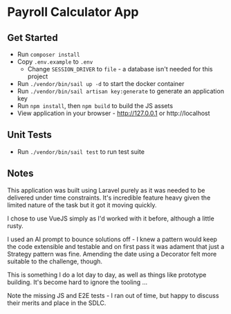 # Payroll Calculator App
## Get Started
- Run `composer install`
- Copy `.env.example` to `.env`
  - Change `SESSION_DRIVER` to `file` - a database isn't needed for this project
- Run `./vendor/bin/sail up -d` to start the docker container
- Run `./vendor/bin/sail artisan key:generate` to generate an application key
- Run `npm install`, then `npm build` to build the JS assets
- View application in your browser - http://127.0.0.1 or http://localhost

## Unit Tests
- Run `./vendor/bin/sail test` to run test suite

## Notes
This application was built using Laravel purely as it was needed to be delivered under time constraints. It's incredible feature heavy given the limited nature of the task but it got it moving quickly.

I chose to use VueJS simply as I'd worked with it before, although a little rusty.

I used an AI prompt to bounce solutions off - I knew a pattern would keep the code extensible and testable and on first pass it was adament that just a Strategy pattern was fine. Amending the date using a Decorator felt more suitable to the challenge, though.

This is something I do a lot day to day, as well as things like prototype building. It's become hard to ignore the tooling ...

Note the missing JS and E2E tests - I ran out of time, but happy to discuss their merits and place in the SDLC. 